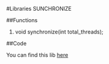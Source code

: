 #Libraries SUNCHRONIZE

##Functions

1. void synchronize(int total_threads);

##Code

You can find this lib [here][]

[here]: ./../synchronize